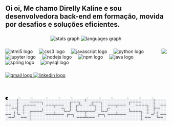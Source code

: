 <h2 align="left">Oi oi, Me chamo Direlly Kaline e sou desenvolvedora back-end em formação, movida por desafios e soluções eficientes.</h2>

###

<div align="center">
  <img src="https://github-readme-stats.vercel.app/api?username=Direlly&hide_title=false&hide_rank=true&show_icons=true&include_all_commits=true&count_private=true&disable_animations=false&theme=cobalt&locale=pt-br&hide_border=false" height="153" alt="stats graph"  />
  <img src="https://github-readme-stats.vercel.app/api/top-langs?username=Direlly&locale=pt-br&hide_title=false&layout=compact&card_width=320&langs_count=4&theme=cobalt&hide_border=false" height="150" alt="languages graph"  />
</div>

###

<img align="right" height="150" src="https://sdmntprwestcentralus.oaiusercontent.com/files/00000000-5438-61fb-8b94-cc0414176baf/raw?se=2025-06-25T04%3A28%3A48Z&sp=r&sv=2024-08-04&sr=b&scid=db570d48-4f01-5cfa-9efd-efc551afa61f&skoid=71e8fa5c-90a9-4c17-827b-14c3005164d6&sktid=a48cca56-e6da-484e-a814-9c849652bcb3&skt=2025-06-24T21%3A34%3A35Z&ske=2025-06-25T21%3A34%3A35Z&sks=b&skv=2024-08-04&sig=YEHge8rZgDyj19PsRewmUoLpB5QxsFwtD%2BUYfNEw9mg%3D"  />

###

<div align="left">
  <img src="https://cdn.jsdelivr.net/gh/devicons/devicon/icons/html5/html5-original.svg" height="30" alt="html5 logo"  />
  <img width="12" />
  <img src="https://cdn.jsdelivr.net/gh/devicons/devicon/icons/css3/css3-original.svg" height="30" alt="css3 logo"  />
  <img width="12" />
  <img src="https://cdn.jsdelivr.net/gh/devicons/devicon/icons/javascript/javascript-original.svg" height="30" alt="javascript logo"  />
  <img width="12" />
  <img src="https://cdn.jsdelivr.net/gh/devicons/devicon/icons/python/python-original.svg" height="30" alt="python logo"  />
  <img width="12" />
  <img src="https://cdn.jsdelivr.net/gh/devicons/devicon/icons/jupyter/jupyter-original.svg" height="30" alt="jupyter logo"  />
  <img width="12" />
  <img src="https://cdn.jsdelivr.net/gh/devicons/devicon/icons/nodejs/nodejs-original.svg" height="30" alt="nodejs logo"  />
  <img width="12" />
  <img src="https://cdn.jsdelivr.net/gh/devicons/devicon/icons/npm/npm-original-wordmark.svg" height="30" alt="npm logo"  />
  <img width="12" />
  <img src="https://cdn.jsdelivr.net/gh/devicons/devicon/icons/java/java-original.svg" height="30" alt="java logo"  />
  <img width="12" />
  <img src="https://cdn.jsdelivr.net/gh/devicons/devicon/icons/spring/spring-original.svg" height="30" alt="spring logo"  />
  <img width="12" />
  <img src="https://cdn.jsdelivr.net/gh/devicons/devicon/icons/mysql/mysql-original.svg" height="30" alt="mysql logo"  />
</div>

###

<div align="left">
  <a href="https://mail.google.com/mail/u/0/?tab=rm&ogbl#inbox" target="_blank">
    <img src="https://img.shields.io/static/v1?message=Gmail&logo=gmail&label=&color=D14836&logoColor=white&labelColor=&style=for-the-badge" height="35" alt="gmail logo"  />
  </a>
  <a href="https://www.linkedin.com/in/direlly-barbosa/" target="_blank">
    <img src="https://img.shields.io/static/v1?message=LinkedIn&logo=linkedin&label=&color=0077B5&logoColor=white&labelColor=&style=for-the-badge" height="35" alt="linkedin logo"  />
  </a>
</div>

###

<br clear="both">

<picture>
  <source media="(prefers-color-scheme: dark)" srcset="https://raw.githubusercontent.com/Direlly/Direlly/output/pacman-contribution-graph-dark.svg">
  <source media="(prefers-color-scheme: light)" srcset="https://raw.githubusercontent.com/Direlly/Direlly/output/pacman-contribution-graph.svg">
  <img alt="pacman contribution graph" src="https://raw.githubusercontent.com/Direlly/Direlly/output/pacman-contribution-graph.svg">
</picture>

###
